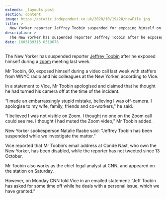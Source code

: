 ```yaml
--- 
extends: _layouts.post 
section: content 
image: https://static.independent.co.uk/2020/10/19/20/newFile.jpg 
title: > 
  New Yorker reporter Jeffrey Toobin suspended for exposing himself on Zoom call 
description: > 
  The New Yorker has suspended reporter Jeffrey Toobin after he exposed himself during a zoom meeting last week.Mr Toobin, 60, exposed himself during a video call last week with staffers from WNYC radio and his colleagues at the New Yorker, according to Vice.In a statement to Vice, Mr Toobin apologised and claimed that he thought he had turned his camera off at the time of the incident.I thought I had muted the Zoom video,” Mr Toobin added.Mr Toobin also works as the chief legal analyst at CNN, and appeared on the station on Saturday. 
date: 1603139315.0319676 
--- 
```

<div><p class="sc-pHJJA iocNwz above-article-prompt-donations"></p><p>The New Yorker has suspended reporter <a href="/topic/jeffrey-toobin">Jeffrey Toobin</a> after he exposed himself during a <a href="/topic/zoom">zoom</a> meeting last week.</p><p>Mr Toobin, 60, exposed himself during a video call last week with staffers from WNYC radio and his colleagues at the New Yorker, according to Vice.</p><p></p><p>In a statement to Vice, Mr Toobin apologised and claimed that he thought he had turned his camera off at the time of the incident.</p><p id="article-im-prompt"></p><p>&#8220;I made an embarrassingly stupid mistake, believing I was off-camera. I apologise to my wife, family, friends and co-workers," he said.</p><p></p><p></p><p>&#8220;I believed I was not visible on Zoom. I thought no one on the Zoom call could see me. I thought I had muted the Zoom video,&#8221; Mr Toobin added.</p><p>New Yorker spokesperson Natalie Raabe said: &#8220;Jeffrey Toobin has been suspended while we investigate the matter.&#8221;</p><p>Vice reported that Mr Toobin&#8217;s email address at Conde Nast, who own the New Yorker, has been disabled, while the reporter has not tweeted since 13 October.</p><p id="taboola-carousel-thumbnails"></p><p>Mr Toobin also works as the chief legal analyst at CNN, and appeared on the station on Saturday.</p><p>However, on Monday CNN told Vice in an emailed statement: &#8220;Jeff Toobin has asked for some time off while he deals with a personal issue, which we have granted.&#8221;</p><p class="sc-ptCms fzKffT"></p></div>